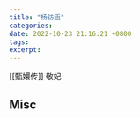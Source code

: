 ```yaml
---
title: "杨钫涵"
categories: 
date: 2022-10-23 21:16:21 +0800
tags: 
excerpt: 
---
```




[[甄嬛传]] 敬妃






## Misc


